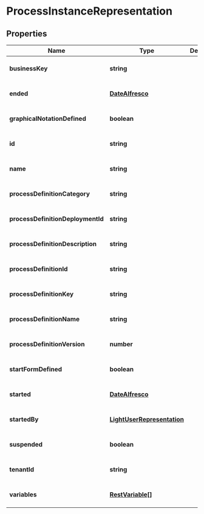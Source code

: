 # ProcessInstanceRepresentation

## Properties
Name | Type | Description | Notes
------------ | ------------- | ------------- | -------------
**businessKey** | **string** |  | [optional] [default to null]
**ended** | [**DateAlfresco**](DateAlfresco.md) |  | [optional] [default to null]
**graphicalNotationDefined** | **boolean** |  | [optional] [default to null]
**id** | **string** |  | [optional] [default to null]
**name** | **string** |  | [optional] [default to null]
**processDefinitionCategory** | **string** |  | [optional] [default to null]
**processDefinitionDeploymentId** | **string** |  | [optional] [default to null]
**processDefinitionDescription** | **string** |  | [optional] [default to null]
**processDefinitionId** | **string** |  | [optional] [default to null]
**processDefinitionKey** | **string** |  | [optional] [default to null]
**processDefinitionName** | **string** |  | [optional] [default to null]
**processDefinitionVersion** | **number** |  | [optional] [default to null]
**startFormDefined** | **boolean** |  | [optional] [default to null]
**started** | [**DateAlfresco**](DateAlfresco.md) |  | [optional] [default to null]
**startedBy** | [**LightUserRepresentation**](LightUserRepresentation.md) |  | [optional] [default to null]
**suspended** | **boolean** |  | [optional] [default to null]
**tenantId** | **string** |  | [optional] [default to null]
**variables** | [**RestVariable[]**](RestVariable.md) |  | [optional] [default to null]


